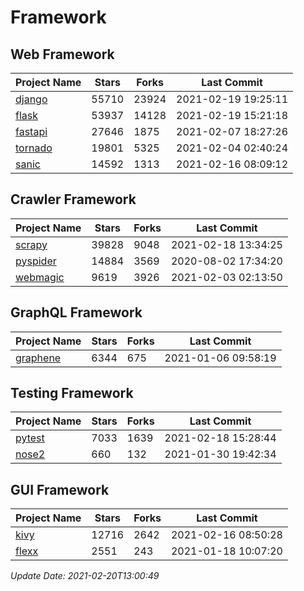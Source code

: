 # Framework

## Web Framework
| Project Name | Stars | Forks | Last Commit |
| ------------ | ----- | ----- | ----------- |
| [django](https://github.com/django/django) | 55710 | 23924 | 2021-02-19 19:25:11 |
| [flask](https://github.com/pallets/flask) | 53937 | 14128 | 2021-02-19 15:21:18 |
| [fastapi](https://github.com/tiangolo/fastapi) | 27646 | 1875 | 2021-02-07 18:27:26 |
| [tornado](https://github.com/tornadoweb/tornado) | 19801 | 5325 | 2021-02-04 02:40:24 |
| [sanic](https://github.com/sanic-org/sanic) | 14592 | 1313 | 2021-02-16 08:09:12 |

## Crawler Framework
| Project Name | Stars | Forks | Last Commit |
| ------------ | ----- | ----- | ----------- |
| [scrapy](https://github.com/scrapy/scrapy) | 39828 | 9048 | 2021-02-18 13:34:25 |
| [pyspider](https://github.com/binux/pyspider) | 14884 | 3569 | 2020-08-02 17:34:20 |
| [webmagic](https://github.com/code4craft/webmagic) | 9619 | 3926 | 2021-02-03 02:13:50 |

## GraphQL Framework
| Project Name | Stars | Forks | Last Commit |
| ------------ | ----- | ----- | ----------- |
| [graphene](https://github.com/graphql-python/graphene) | 6344 | 675 | 2021-01-06 09:58:19 |

## Testing Framework
| Project Name | Stars | Forks | Last Commit |
| ------------ | ----- | ----- | ----------- |
| [pytest](https://github.com/pytest-dev/pytest) | 7033 | 1639 | 2021-02-18 15:28:44 |
| [nose2](https://github.com/nose-devs/nose2) | 660 | 132 | 2021-01-30 19:42:34 |

## GUI Framework
| Project Name | Stars | Forks | Last Commit |
| ------------ | ----- | ----- | ----------- |
| [kivy](https://github.com/kivy/kivy) | 12716 | 2642 | 2021-02-16 08:50:28 |
| [flexx](https://github.com/flexxui/flexx) | 2551 | 243 | 2021-01-18 10:07:20 |

*Update Date: 2021-02-20T13:00:49*
